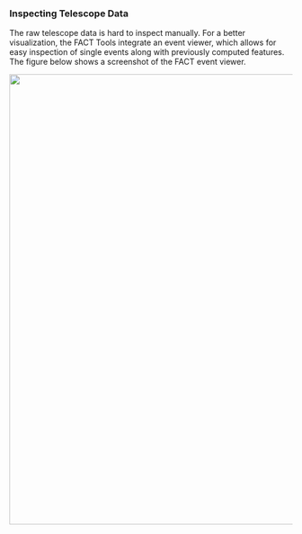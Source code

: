 ### Inspecting Telescope Data

The raw telescope data is hard to inspect manually. For a better visualization,
the FACT Tools integrate an event viewer, which allows for easy inspection of
single events along with previously computed features. The figure below shows
a screenshot of the FACT event viewer.

<div style="text-align:center;">
	<img style="width:800px;" src="../images/fact-viewer-screenshot.png" />
</div>